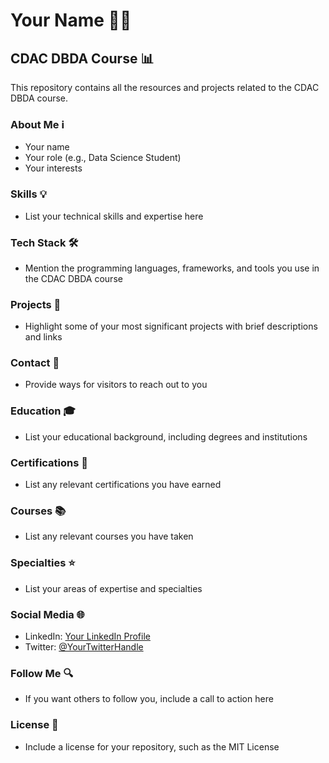 # Your Name 👨‍💻

## CDAC DBDA Course 📊

This repository contains all the resources and projects related to the CDAC DBDA course.

### About Me ℹ️

- Your name
- Your role (e.g., Data Science Student)
- Your interests

### Skills 💡

- List your technical skills and expertise here

### Tech Stack 🛠️

- Mention the programming languages, frameworks, and tools you use in the CDAC DBDA course

### Projects 🚀

- Highlight some of your most significant projects with brief descriptions and links

### Contact 📧

- Provide ways for visitors to reach out to you

### Education 🎓

- List your educational background, including degrees and institutions

### Certifications 🏅

- List any relevant certifications you have earned

### Courses 📚

- List any relevant courses you have taken

### Specialties ⭐

- List your areas of expertise and specialties

### Social Media 🌐

- LinkedIn: [Your LinkedIn Profile](https://www.linkedin.com/in/yourprofile/)
- Twitter: [@YourTwitterHandle](https://twitter.com/yourhandle)

### Follow Me 🔍

- If you want others to follow you, include a call to action here

### License 📝

- Include a license for your repository, such as the MIT License
